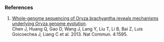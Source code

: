 ### References

1.  [Whole-genome sequencing of Oryza brachyantha reveals mechanisms
    underlying Oryza genome
    evolution](http://europepmc.org/abstract/MED/23481403).\
    Chen J, Huang Q, Gao D, Wang J, Lang Y, Liu T, Li B, Bai Z, Luis
    Goicoechea J, Liang C et al. 2013. Nat Commun. 4:1595.
